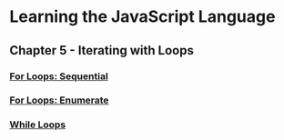 # Learning the JavaScript Language

## Chapter 5 - Iterating with Loops

### [For Loops: Sequential](https://www.linkedin.com/learning/learning-the-javascript-language-2/for-loops-sequential?autoplay=true&resume=false)



### [For Loops: Enumerate](https://www.linkedin.com/learning/learning-the-javascript-language-2/for-loops-enumerative?autoplay=true&resume=false)



### [While Loops](https://www.linkedin.com/learning/learning-the-javascript-language-2/while-loops?autoplay=true&resume=false)

